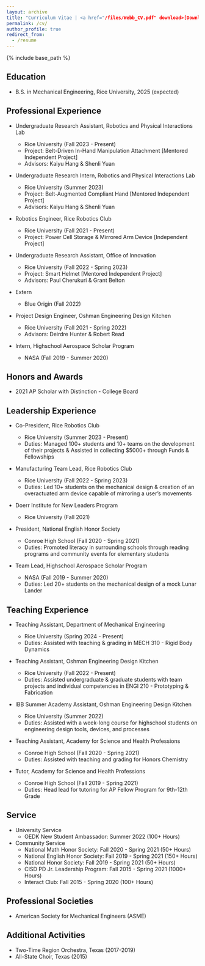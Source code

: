 ```yaml
---
layout: archive
title: "Curriculum Vitae | <a href="/files/Webb_CV.pdf" download>[Download]</a>"
permalink: /cv/
author_profile: true
redirect_from:
  - /resume
---
```


{% include base_path %}
## Education
* B.S. in Mechanical Engineering, Rice University, 2025 (expected)

## Professional Experience
* Undergraduate Research Assistant, Robotics and Physical Interactions Lab
  * Rice University (Fall 2023 - Present)
  * Project: Belt-Driven In-Hand Manipulation Attachment [Mentored Independent Project]
  * Advisors: Kaiyu Hang & Shenli Yuan

* Undergraduate Research Intern, Robotics and Physical Interactions Lab
  * Rice University (Summer 2023)
  * Project: Belt-Augmented Compliant Hand [Mentored Independent Project]
  * Advisors: Kaiyu Hang & Shenli Yuan

* Robotics Engineer, Rice Robotics Club
  * Rice University (Fall 2021 - Present)
  * Project: Power Cell Storage & Mirrored Arm Device [Independent Project]

* Undergraduate Research Assistant, Office of Innovation
  * Rice University (Fall 2022 - Spring 2023)
  * Project: Smart Helmet [Mentored Independent Project]
  * Advisors: Paul Cherukuri & Grant Belton

* Extern
  * Blue Origin (Fall 2022)

* Project Design Engineer, Oshman Engineering Design Kitchen
  * Rice University (Fall 2021 - Spring 2022)
  * Advisors: Deirdre Hunter & Robert Read

* Intern, Highschool Aerospace Scholar Program
  *  NASA (Fall 2019 - Summer 2020)


## Honors and Awards
* 2021 AP Scholar with Distinction - College Board

## Leadership Experience
* Co-President, Rice Robotics Club
  * Rice University (Summer 2023 - Present)
  * Duties: Managed 100+ students and 10+ teams on the development of their projects & Assisted in collecting $5000+ through Funds & Fellowships 

* Manufacturing Team Lead, Rice Robotics Club
  * Rice University (Fall 2022 - Spring 2023)
  * Duties: Led 10+ students on the mechanical design & creation of an overactuated arm device capable of mirroring a user’s movements

* Doerr Institute for New Leaders Program
  * Rice University (Fall 2021)

* President, National English Honor Society 
  * Conroe High School (Fall 2020 - Spring 2021)
  * Duties: Promoted literacy in surrounding schools through reading programs and community events for elementary students

* Team Lead, Highschool Aerospace Scholar Program 
  * NASA (Fall 2019 - Summer 2020)
  * Duties: Led 20+ students on the mechanical design of a mock Lunar Lander

## Teaching Experience
* Teaching Assistant, Department of Mechanical Engineering
  * Rice University (Spring 2024 - Present)
  * Duties: Assisted with teaching & grading in MECH 310 - Rigid Body Dynamics

* Teaching Assistant, Oshman Engineering Design Kitchen
  * Rice University (Fall 2022 - Present)
  * Duties: Assisted undergraduate & graduate students with team projects and individual competencies in ENGI 210 - Prototyping & Fabrication

* IBB Summer Academy Assistant, Oshman Engineering Design Kitchen
  * Rice University (Summer 2022)
  * Duties: Assisted with a week-long course for highschool students on engineering design tools, devices, and processes

* Teaching Assistant, Academy for Science and Health Professions
  * Conroe High School (Fall 2020 - Spring 2021)
  * Duties: Assisted with teaching and grading for Honors Chemistry 

* Tutor, Academy for Science and Health Professions
  * Conroe High School (Fall 2019 - Spring 2021)
  * Duties: Head lead for tutoring for AP Fellow Program for 9th-12th Grade  
  


<!---
Publications
======
  <ul>{% for post in site.publications %}
    {% include archive-single-cv.html %}
  {% endfor %}</ul>
-->

<!---
Talks
======
  <ul>{% for post in site.talks %}
    {% include archive-single-talk-cv.html %}
  {% endfor %}</ul>
 --> 

## Service
* University Service
  * OEDK New Student Ambassador:  Summer 2022 (100+ Hours)
* Community Service
  * National Math Honor Society: Fall 2020 - Spring 2021 (50+ Hours)
  * National English Honor Society: Fall 2019 - Spring 2021 (150+ Hours)
  * National Honor Society: Fall 2019 - Spring 2021 (50+ Hours)
  * CISD PD Jr. Leadership Program: Fall 2015 - Spring 2021 (1000+ Hours)
  * Interact Club: Fall 2015 - Spring 2020 (100+ Hours)


## Professional Societies
* American Society for Mechanical Engineers (ASME)

## Additional Activities
* Two-Time Region Orchestra, Texas (2017-2019)
* All-State Choir, Texas (2015)

<!---
Teaching
======
  <ul>{% for post in site.teaching %}
    {% include archive-single-cv.html %}
  {% endfor %}</ul>
   --> 

